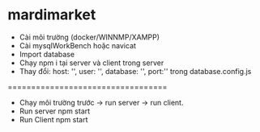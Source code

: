 # mardimarket
- Cài môi trường (docker/WINNMP/XAMPP)
- Cài mysqlWorkBench hoặc navicat
- Import database
- Chạy npm i tại server và client
trong server
- Thay đổi:
    host: '',
    user: '',
    database: '',
    port:'' 
trong database.config.js

==================================
- Chạy môi trường trước -> run server -> run client.
- Run server npm start
- Run Client npm start


